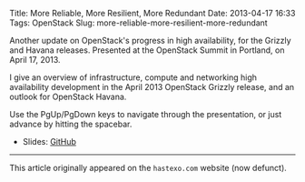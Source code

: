 Title: More Reliable, More Resilient, More Redundant
Date: 2013-04-17 16:33
Tags: OpenStack
Slug: more-reliable-more-resilient-more-redundant

Another update on OpenStack's progress in high availability, for the
Grizzly and Havana releases. Presented at the OpenStack Summit in
Portland, on April 17, 2013.

<!--break-->

I give an overview of infrastructure, compute and networking high
availability development in the April 2013 OpenStack Grizzly release,
and an outlook for OpenStack Havana.

Use the PgUp/PgDown keys to navigate through the presentation, or just
advance by hitting the spacebar.

* Slides: [GitHub](https://fghaas.github.io/openstacksummitapril2013/)

* * *

This article originally appeared on the `hastexo.com` website (now defunct).
